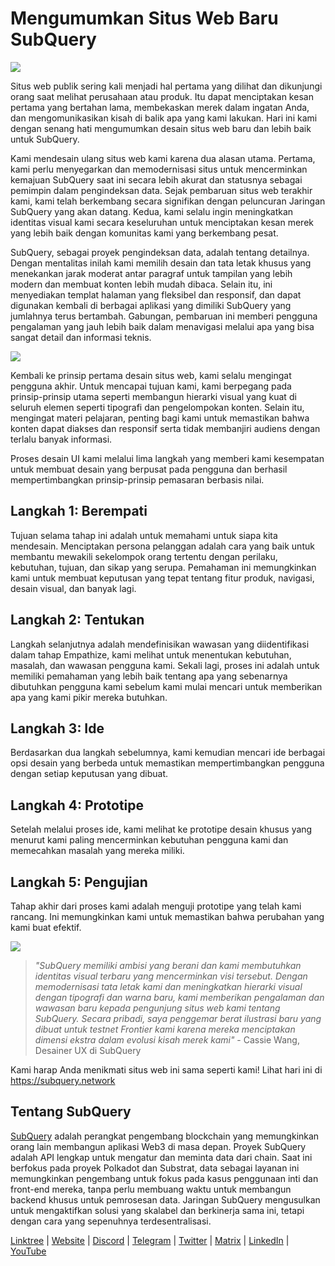 # Mengumumkan Situs Web Baru SubQuery

![](https://miro.medium.com/max/1400/0*AnB_ILxq6i0kKz2Y)

Situs web publik sering kali menjadi hal pertama yang dilihat dan dikunjungi orang saat melihat perusahaan atau produk. Itu dapat menciptakan kesan pertama yang bertahan lama, membekaskan merek dalam ingatan Anda, dan mengomunikasikan kisah di balik apa yang kami lakukan. Hari ini kami dengan senang hati mengumumkan desain situs web baru dan lebih baik untuk SubQuery.

Kami mendesain ulang situs web kami karena dua alasan utama. Pertama, kami perlu menyegarkan dan memodernisasi situs untuk mencerminkan kemajuan SubQuery saat ini secara lebih akurat dan statusnya sebagai pemimpin dalam pengindeksan data. Sejak pembaruan situs web terakhir kami, kami telah berkembang secara signifikan dengan peluncuran Jaringan SubQuery yang akan datang. Kedua, kami selalu ingin meningkatkan identitas visual kami secara keseluruhan untuk menciptakan kesan merek yang lebih baik dengan komunitas kami yang berkembang pesat.

SubQuery, sebagai proyek pengindeksan data, adalah tentang detailnya. Dengan mentalitas inilah kami memilih desain dan tata letak khusus yang menekankan jarak moderat antar paragraf untuk tampilan yang lebih modern dan membuat konten lebih mudah dibaca. Selain itu, ini menyediakan templat halaman yang fleksibel dan responsif, dan dapat digunakan kembali di berbagai aplikasi yang dimiliki SubQuery yang jumlahnya terus bertambah. Gabungan, pembaruan ini memberi pengguna pengalaman yang jauh lebih baik dalam menavigasi melalui apa yang bisa sangat detail dan informasi teknis.

![](https://miro.medium.com/max/1400/1*rqmuhuC5rdV7sZN2AwokZQ.png)

Kembali ke prinsip pertama desain situs web, kami selalu mengingat pengguna akhir. Untuk mencapai tujuan kami, kami berpegang pada prinsip-prinsip utama seperti membangun hierarki visual yang kuat di seluruh elemen seperti tipografi dan pengelompokan konten. Selain itu, mengingat materi pelajaran, penting bagi kami untuk memastikan bahwa konten dapat diakses dan responsif serta tidak membanjiri audiens dengan terlalu banyak informasi.

Proses desain UI kami melalui lima langkah yang memberi kami kesempatan untuk membuat desain yang berpusat pada pengguna dan berhasil mempertimbangkan prinsip-prinsip pemasaran berbasis nilai.

## Langkah 1: Berempati

Tujuan selama tahap ini adalah untuk memahami untuk siapa kita mendesain. Menciptakan persona pelanggan adalah cara yang baik untuk membantu mewakili sekelompok orang tertentu dengan perilaku, kebutuhan, tujuan, dan sikap yang serupa. Pemahaman ini memungkinkan kami untuk membuat keputusan yang tepat tentang fitur produk, navigasi, desain visual, dan banyak lagi.

## Langkah 2: Tentukan

Langkah selanjutnya adalah mendefinisikan wawasan yang diidentifikasi dalam tahap Empathize, kami melihat untuk menentukan kebutuhan, masalah, dan wawasan pengguna kami. Sekali lagi, proses ini adalah untuk memiliki pemahaman yang lebih baik tentang apa yang sebenarnya dibutuhkan pengguna kami sebelum kami mulai mencari untuk memberikan apa yang kami pikir mereka butuhkan.

## Langkah 3: Ide

Berdasarkan dua langkah sebelumnya, kami kemudian mencari ide berbagai opsi desain yang berbeda untuk memastikan mempertimbangkan pengguna dengan setiap keputusan yang dibuat.

## Langkah 4: Prototipe

Setelah melalui proses ide, kami melihat ke prototipe desain khusus yang menurut kami paling mencerminkan kebutuhan pengguna kami dan memecahkan masalah yang mereka miliki.

## Langkah 5: Pengujian

Tahap akhir dari proses kami adalah menguji prototipe yang telah kami rancang. Ini memungkinkan kami untuk memastikan bahwa perubahan yang kami buat efektif.

![](https://miro.medium.com/max/1400/1*AMO1WP2Yg1MtNht22gIeaw.png)

> _"SubQuery memiliki ambisi yang berani dan kami membutuhkan identitas visual terbaru yang mencerminkan visi tersebut. Dengan memodernisasi tata letak kami dan meningkatkan hierarki visual dengan tipografi dan warna baru, kami memberikan pengalaman dan wawasan baru kepada pengunjung situs web kami tentang SubQuery. Secara pribadi, saya penggemar berat ilustrasi baru yang dibuat untuk testnet Frontier kami karena mereka menciptakan dimensi ekstra dalam evolusi kisah merek kami"_ - Cassie Wang, Desainer UX di SubQuery

Kami harap Anda menikmati situs web ini sama seperti kami! Lihat hari ini di https://subquery.network

## Tentang SubQuery

[SubQuery](https://subquery.network) adalah perangkat pengembang blockchain yang memungkinkan orang lain membangun aplikasi Web3 di masa depan. Proyek SubQuery adalah API lengkap untuk mengatur dan meminta data dari chain. Saat ini berfokus pada proyek Polkadot dan Substrat, data sebagai layanan ini memungkinkan pengembang untuk fokus pada kasus penggunaan inti dan front-end mereka, tanpa perlu membuang waktu untuk membangun backend khusus untuk pemrosesan data. Jaringan SubQuery mengusulkan untuk mengaktifkan solusi yang skalabel dan berkinerja sama ini, tetapi dengan cara yang sepenuhnya terdesentralisasi.

​​[Linktree](https://linktr.ee/subquerynetwork) | [Website](https://subquery.network/) | [Discord](https://discord.com/invite/78zg8aBSMG) | [Telegram](https://t.me/subquerynetwork) | [Twitter](https://twitter.com/subquerynetwork) | [Matrix](https://matrix.to/#/#subquery:matrix.org) | [LinkedIn](https://www.linkedin.com/company/subquery) | [YouTube](https://www.youtube.com/channel/UCi1a6NUUjegcLHDFLr7CqLw)
